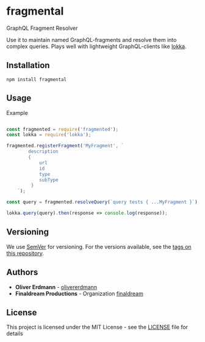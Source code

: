# fragmental
GraphQL Fragment Resolver

Use it to maintain named GraphQL-fragments and resolve them into complex queries. 
Plays well with lightweight GraphQL-clients like [lokka](https://www.npmjs.com/package/lokka).

## Installation

`npm install fragmental`

## Usage

Example

```js

const fragmented = require('fragmented');
const lokka = require('lokka');

fragmented.registerFragment('MyFragment', `
        description
        { 
            url
            id
            type
            subType
         }
    `);

const query = fragmented.resolveQuery(`query tests { ...MyFragment }`);

lokka.query(query).then(response => console.log(response));

```

## Versioning

We use [SemVer](http://semver.org/) for versioning. For the versions available, see the [tags on this repository](https://github.com/finaldream/fragmental/tags). 

## Authors

* **Oliver Erdmann** - [olivererdmann](https://github.com/olivererdmann)
* **Finaldream Productions** - Organization [finaldream](https://github.com/finaldream)

## License

This project is licensed under the MIT License - see the [LICENSE](LICENSE) file for details
